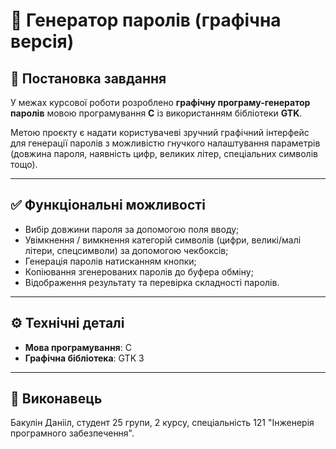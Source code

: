 # 🔐 Генератор паролів (графічна версія)

## 📌 Постановка завдання

У межах курсової роботи розроблено **графічну програму-генератор паролів** мовою програмування **C** із використанням бібліотеки **GTK**.

Метою проєкту є надати користувачеві зручний графічний інтерфейс для генерації паролів з можливістю гнучкого налаштування параметрів (довжина пароля, наявність цифр, великих літер, спеціальних символів тощо).

---

## ✅ Функціональні можливості

- Вибір довжини пароля за допомогою поля вводу;
- Увімкнення / вимкнення категорій символів (цифри, великі/малі літери, спецсимволи) за допомогою чекбоксів;
- Генерація паролів натисканням кнопки;
- Копіювання згенерованих паролів до буфера обміну;
- Відображення результату та перевірка складності паролів.

---

## ⚙️ Технічні деталі

- **Мова програмування**: C
- **Графічна бібліотека**: GTK 3

---

## 👤 Виконавець
Бакулін Данііл, студент 25 групи, 2 курсу, спеціальність 121 "Інженерія програмного забезпечення".

